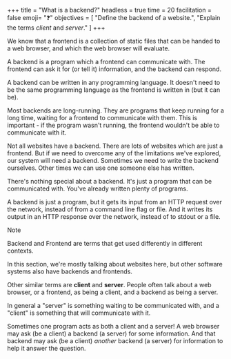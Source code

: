 +++
title = "What is a backend?"
headless = true
time = 20
facilitation = false
emoji= "❓"
objectives = [
    "Define the backend of a website.",
    "Explain the terms _client_ and _server_."
]
+++

We know that a frontend is a collection of static files that can be handed to a web browser, and which the web browser will evaluate.

A backend is a program which a frontend can communicate with. The frontend can ask it for (or tell it) information, and the backend can respond.

A backend can be written in any programming language. It doesn't need to be the same programming language as the frontend is written in (but it can be).

Most backends are long-running. They are programs that keep running for a long time, waiting for a frontend to communicate with them. This is important - if the program wasn't running, the frontend wouldn't be able to communicate with it.

Not all websites have a backend. There are lots of websites which are just a frontend. But if we need to overcome any of the limitations we've explored, our system will need a backend. Sometimes we need to write the backend ourselves. Other times we can use one someone else has written.

There's nothing special about a backend. It's just a program that can be communicated with. You've already written plenty of programs.

A backend is just a program, but it gets its input from an HTTP request over the network, instead of from a command line flag or file. And it writes its output in an HTTP response over the network, instead of to stdout or a file.

> [!NOTE]
> Backend and Frontend are terms that get used differently in different contexts.
>
> In this section, we're mostly talking about websites here, but other software systems also have backends and frontends.
>
> Other similar terms are **client** and **server**. People often talk about a web browser, or a frontend, as being a client, and a backend as being a server.
>
> In general a "server" is something waiting to be communicated with, and a "client" is something that will communicate with it.
>
> Sometimes one program acts as both a client and a server! A web browser may ask (be a client) a backend (a server) for some information. And that backend may ask (be a client) _another_ backend (a server) for information to help it answer the question.
